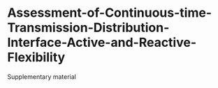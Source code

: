 # Assessment-of-Continuous-time-Transmission-Distribution-Interface-Active-and-Reactive-Flexibility
Supplementary material
